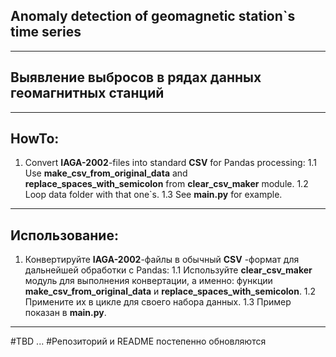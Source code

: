 ## Anomaly detection of geomagnetic station`s time series
***
## Выявление выбросов в рядах данных геомагнитных станций
***
## HowTo:
1. Convert **IAGA-2002**-files into standard **CSV** for Pandas processing:
    1.1 Use **make_csv_from_original_data** and **replace_spaces_with_semicolon**  from **clear_csv_maker** module.
    1.2 Loop data folder with that one`s.
    1.3 See **main.py** for example.

***
## Использование:
1. Конвертируйте **IAGA-2002**-файлы в обычный **CSV** -формат для дальнейшей обработки с Pandas:
    1.1 Используйте **clear_csv_maker** модуль для выполнения конвертации, а именно: функции **make_csv_from_original_data** и **replace_spaces_with_semicolon**.
    1.2 Примените их в цикле для своего набора данных.
    1.3 Пример показан в **main.py**.

***    
#TBD ... 
#Репозиторий и README постепенно обновляются
